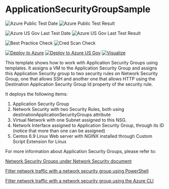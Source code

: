 # ApplicationSecurityGroupSample

![Azure Public Test Date](https://azurequickstartsservice.blob.core.windows.net/badges/201-application-security-group/PublicLastTestDate.svg)
![Azure Public Test Result](https://azurequickstartsservice.blob.core.windows.net/badges/201-application-security-group/PublicDeployment.svg)

![Azure US Gov Last Test Date](https://azurequickstartsservice.blob.core.windows.net/badges/201-application-security-group/FairfaxLastTestDate.svg)
![Azure US Gov Last Test Result](https://azurequickstartsservice.blob.core.windows.net/badges/201-application-security-group/FairfaxDeployment.svg)

![Best Practice Check](https://azurequickstartsservice.blob.core.windows.net/badges/201-application-security-group/BestPracticeResult.svg)
![Cred Scan Check](https://azurequickstartsservice.blob.core.windows.net/badges/201-application-security-group/CredScanResult.svg)

[![Deploy to Azure](https://raw.githubusercontent.com/fathym-it/azure-quickstart-templates/master/1-CONTRIBUTION-GUIDE/images/deploytoazure.svg?sanitize=true)](https://portal.azure.com/#create/Microsoft.Template/uri/https%3A%2F%2Fraw.githubusercontent.com%2Ffathym-it%2Fazure-quickstart-templates%2Fmaster%2F201-application-security-group%2Fazuredeploy.json)
[![Deploy to Azure US Gov](https://raw.githubusercontent.com/fathym-it/azure-quickstart-templates/master/1-CONTRIBUTION-GUIDE/images/deploytoazuregov.svg?sanitize=true)](https://portal.azure.us/#create/Microsoft.Template/uri/https%3A%2F%2Fraw.githubusercontent.com%2Ffathym-it%2Fazure-quickstart-templates%2Fmaster%2F201-application-security-group%2Fazuredeploy.json)
[![Visualize](https://raw.githubusercontent.com/fathym-it/azure-quickstart-templates/master/1-CONTRIBUTION-GUIDE/images/visualizebutton.svg?sanitize=true)](http://armviz.io/#/?load=https%3A%2F%2Fraw.githubusercontent.com%2Ffathym-it%2Fazure-quickstart-templates%2Fmaster%2F201-application-security-group%2Fazuredeploy.json)

This template shows how to work with Application Security Groups using templates. It assigns a VM to the Application Security Group and assigns this Application Security group to two security rules on Network Security Group, one that allows SSH and another one that allows HTTP using the Destination Application Security Group Id property of the security rule. 

It deploys the following items:
1. Application Security Group
2. Network Security with two Security Rules, both using destinationApplicationSecurityGroups attribute
3. Virtual Network with one Subnet assigned to this NSG.
4. Network Interface assigned to Application Security Group, through its ID (notice that more than one can be assigned)
5. Centos 6.9 Linux Web server with NGINX installed through Custom Script Extension for Linux

For more information about Application Security Groups, please refer to:

[Network Security Groups under Network Security document](https://docs.microsoft.com/en-us/azure/virtual-network/security-overview#application-security-groupshttps://docs.microsoft.com/azure/virtual-network/security-overview)

[Filter network traffic with a network security group using PowerShell](https://docs.microsoft.com/en-us/azure/virtual-network/tutorial-filter-network-traffic)

[Filter network traffic with a network security group using the Azure CLI](https://docs.microsoft.com/en-us/azure/virtual-network/tutorial-filter-network-traffic-cli)